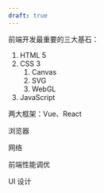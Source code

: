 ```yaml
---
draft: true
---
```


前端开发最重要的三大基石：

1. HTML 5
2. CSS 3
   1. Canvas
   2. SVG
   3. WebGL
3. JavaScript

两大框架：Vue、React

浏览器

网络

前端性能调优

UI 设计
